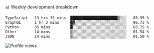 
📊 Weekly development breakdown
<!--START_SECTION:waka-->

```txt
TypeScript   13 hrs 35 mins  █████████████████████▒░░░   85.95 %
GraphQL      1 hr 3 mins     █▓░░░░░░░░░░░░░░░░░░░░░░░   06.73 %
Python       35 mins         █░░░░░░░░░░░░░░░░░░░░░░░░   03.75 %
Other        14 mins         ▒░░░░░░░░░░░░░░░░░░░░░░░░   01.54 %
JSON         14 mins         ▒░░░░░░░░░░░░░░░░░░░░░░░░   01.50 %
```

<!--END_SECTION:waka-->

<img src="https://gpvc.arturio.dev/iqbalfasri" alt="Profile views"/>
